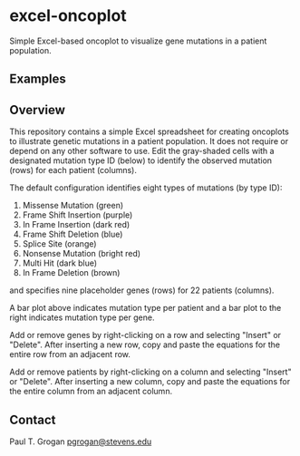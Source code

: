 # excel-oncoplot

Simple Excel-based oncoplot to visualize gene mutations in a patient population.

## Examples



## Overview

This repository contains a simple Excel spreadsheet for creating oncoplots to illustrate genetic mutations in a patient population. It does not require or depend on any other software to use. Edit the gray-shaded cells with a designated mutation type ID (below) to identify the observed mutation (rows) for each patient (columns).

The default configuration identifies eight types of mutations (by type ID):
 1. Missense Mutation (green)
 2. Frame Shift Insertion (purple)
 3. In Frame Insertion (dark red)
 4. Frame Shift Deletion (blue)
 5. Splice Site (orange)
 6. Nonsense Mutation (bright red)
 7. Multi Hit (dark blue)
 8. In Frame Deletion (brown)

and specifies nine placeholder genes (rows) for 22 patients (columns).

A bar plot above indicates mutation type per patient and a bar plot to the right indicates mutation type per gene. 

Add or remove genes by right-clicking on a row and selecting "Insert" or "Delete". After inserting a new row, copy and paste the equations for the entire row from an adjacent row.

Add or remove patients by right-clicking on a column and selecting "Insert" or "Delete". After inserting a new column, copy and paste the equations for the entire column from an adjacent column.

## Contact

Paul T. Grogan <pgrogan@stevens.edu>
